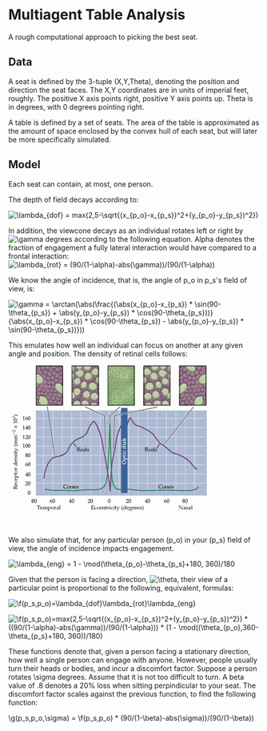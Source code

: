 

# Multiagent Table Analysis
A rough computational approach to picking the best seat.

## Data

A seat is defined by the 3-tuple (X,Y,Theta), denoting the position and direction the seat faces.
The X,Y coordinates are in units of imperial feet, roughly. The positive X axis points right, positive Y axis points up. Theta is in degrees, with 0 degrees pointing right. 


A table is defined by a set of seats. The area of the table is approximated as the amount of space enclosed by the convex hull of each seat, but will later be more specifically simulated.

## Model

Each seat can contain, at most, one person.

The depth of field decays according to:

![\lambda_{dof} = max(2,5-\sqrt{(x_{p_o}-x_{p_s})^2+(y_{p_o}-y_{p_s})^2})](https://render.githubusercontent.com/render/math?math=%5Clambda_%7Bdof%7D%20%3D%20max(2%2C5-%5Csqrt%7B(x_%7Bp_o%7D-x_%7Bp_s%7D)%5E2%2B(y_%7Bp_o%7D-y_%7Bp_s%7D)%5E2%7D))

In addition, the viewcone decays as an individual rotates left or right by ![\gamma](https://render.githubusercontent.com/render/math?math=%5Cgamma) degrees according to the following equation. Alpha denotes the fraction of engagement a fully lateral interaction would have compared to a frontal interaction:
![\lambda_{rot} = (90/(1-\alpha)-abs(\gamma))/(90/(1-\alpha))](https://render.githubusercontent.com/render/math?math=%5Clambda_%7Brot%7D%20%3D%20(90%2F(1-%5Calpha)-abs(%5Cgamma))%2F(90%2F(1-%5Calpha)))

We know the angle of incidence, that is, the angle of p_o in p_s's field of view, is:

![\gamma = \arctan(\abs(\frac{(\abs(x_{p_o}-x_{p_s}) * \sin(90-\theta_{p_s}) + \abs(y_{p_o}-y_{p_s}) * \cos(90-\theta_{p_s}))}{\abs(x_{p_o}-x_{p_s}) * \cos(90-\theta_{p_s}) - \abs(y_{p_o}-y_{p_s}) * \sin(90-\theta_{p_s})}))](https://render.githubusercontent.com/render/math?math=%5Cgamma%20%3D%20%5Carctan(%5Cabs(%5Cfrac%7B(%5Cabs(x_%7Bp_o%7D-x_%7Bp_s%7D)%20*%20%5Csin(90-%5Ctheta_%7Bp_s%7D)%20%2B%20%5Cabs(y_%7Bp_o%7D-y_%7Bp_s%7D)%20*%20%5Ccos(90-%5Ctheta_%7Bp_s%7D))%7D%7B%5Cabs(x_%7Bp_o%7D-x_%7Bp_s%7D)%20*%20%5Ccos(90-%5Ctheta_%7Bp_s%7D)%20-%20%5Cabs(y_%7Bp_o%7D-y_%7Bp_s%7D)%20*%20%5Csin(90-%5Ctheta_%7Bp_s%7D)%7D)))

This emulates how well an individual can focus on another at any given angle and position. The density of retinal cells follows:

<img src="https://raw.githubusercontent.com/Suhas7/mas-tables/master/retinal_densities.jpg"/>

We also simulate that, for any particular person (p_o) in your (p_s) field of view, the angle of incidence impacts engagement.

![\lambda_{eng} = 1 - \mod(\theta_{p_o}-\theta_{p_s}+180, 360)/180](https://render.githubusercontent.com/render/math?math=%5Clambda_%7Beng%7D%20%3D%201%20-%20%5Cmod(%5Ctheta_%7Bp_o%7D-%5Ctheta_%7Bp_s%7D%2B180%2C%20360)%2F180)

Given that the person is facing a direction, ![\theta](https://render.githubusercontent.com/render/math?math=%5Ctheta), their view of a particular point is proportional to the following, equivalent, formulas:

![\f(p_s,p_o)=\lambda_{dof}*\lambda_{rot}*\lambda_{eng}](https://render.githubusercontent.com/render/math?math=%5Cf(p_s%2Cp_o)%3D%5Clambda_%7Bdof%7D*%5Clambda_%7Brot%7D*%5Clambda_%7Beng%7D)

![\f(p_s,p_o)=max(2,5-\sqrt{(x_{p_o}-x_{p_s})^2+(y_{p_o}-y_{p_s})^2}) * ((90/(1-\alpha)-abs(\gamma))/(90/(1-\alpha))) * (1 - \mod((\theta_{p_o},360-\theta_{p_s}+180, 360))/180)](https://render.githubusercontent.com/render/math?math=%5Cf(p_s%2Cp_o)%3Dmax(2%2C5-%5Csqrt%7B(x_%7Bp_o%7D-x_%7Bp_s%7D)%5E2%2B(y_%7Bp_o%7D-y_%7Bp_s%7D)%5E2%7D)%20*%20((90%2F(1-%5Calpha)-abs(%5Cgamma))%2F(90%2F(1-%5Calpha)))%20*%20(1%20-%20%5Cmod((%5Ctheta_%7Bp_o%7D%2C360-%5Ctheta_%7Bp_s%7D%2B180%2C%20360))%2F180))

These functions denote that, given a person facing a stationary direction, how well a single person can engage with anyone. However, people usually turn their heads or bodies, and incur a discomfort factor. Suppose a person rotates \sigma degrees. Assume that it is not too difficult to turn. A beta value of .8 denotes a 20% loss when sitting perpindicular to your seat. The discomfort factor scales against the previous function, to find the following function:

\g(p_s,p_o,\sigma) = \f(p_s,p_o) * (90/(1-\beta)-abs(\sigma))/(90/(1-\beta))

